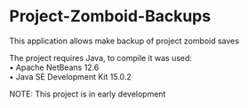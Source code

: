 # Project-Zomboid-Backups
This application allows make backup of project zomboid saves  
  
The project requires Java, to compile it was used:  
• Apache NetBeans 12.6  
• Java SE Development Kit 15.0.2  
  
NOTE: This project is in early development
